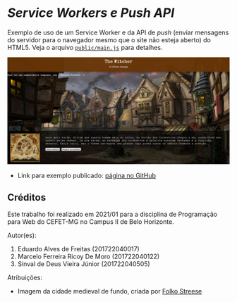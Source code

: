 # _Service Workers e Push API_

Exemplo de uso de um Service Worker e da API de _push_ (enviar mensagens do servidor para o navegador mesmo que o site não esteja aberto) do HTML5. Veja o arquivo [`public/main.js`][js] para detalhes.

![Uma página com temática medieval com uma cidade da época ao fundo, um rodapé com o texto de introdução do livro 'The Witcher:o último desejo' e dois botões ao fim com os dizeres 'Iniciar aventura' e 'Preparar pra aventura' respectivamente'](images/screenshot.png)

- Link para exemplo publicado: [página no GitHub][vivo]


## Créditos

Este trabalho foi realizado em 2021/01 para a disciplina de Programação para Web do CEFET-MG no Campus II de Belo Horizonte.

Autor(es):

1. Eduardo Alves de Freitas (201722040017)
2. Marcelo Ferreira Ricoy De Moro (201722040122)
3. Sinval de Deus Vieira Júnior (201722040505)

Atribuições:

- Imagem da cidade medieval de fundo, criada por [Folko Streese][background-author]

[js]: public/main.js
[vivo]: https://fegemo.github.io/cefet-web-weblot/apis/service-workers-e-push/
[background-author]: https://www.artstation.com/artwork/rdV5
